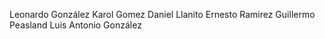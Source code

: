 Leonardo González
Karol Gomez
Daniel Llanito
Ernesto Ramirez
Guillermo Peasland
Luis Antonio González

